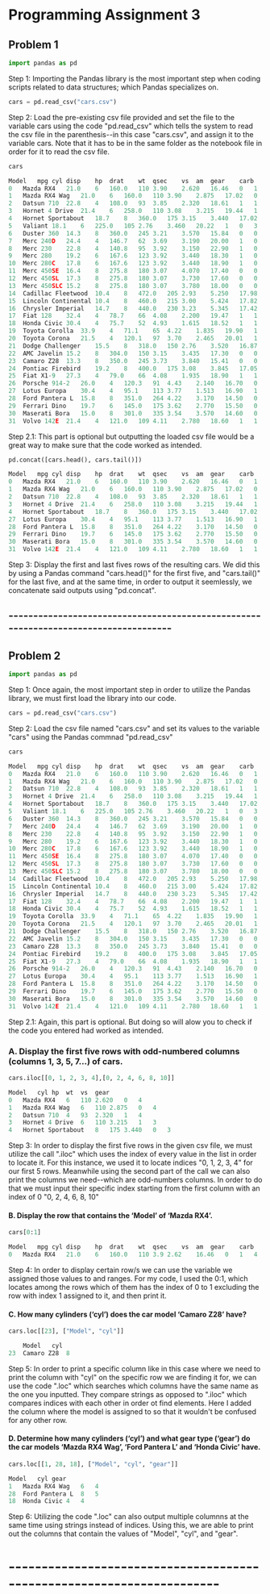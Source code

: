 # Programming Assignment 3
## Problem 1
```py
import pandas as pd
```
Step 1: Importing the Pandas library is the most important step when coding scripts related to data structures; which Pandas specializes on.

```py
cars = pd.read_csv("cars.csv")
```
Step 2: Load the pre-existing csv file provided and set the file to the variable cars using the code "pd.read_csv" which tells the system to read the csv file in the parenthesis--in this case "cars.csv", and assign it to the variable cars. Note that it has to be in the same folder as the notebook file in order for it to read the csv file.

```py
cars

Model	mpg	cyl	disp	hp	drat	wt	qsec	vs	am	gear	carb
0	Mazda RX4	21.0	6	160.0	110	3.90	2.620	16.46	0	1	4	4
1	Mazda RX4 Wag	21.0	6	160.0	110	3.90	2.875	17.02	0	1	4	4
2	Datsun 710	22.8	4	108.0	93	3.85	2.320	18.61	1	1	4	1
3	Hornet 4 Drive	21.4	6	258.0	110	3.08	3.215	19.44	1	0	3	1
4	Hornet Sportabout	18.7	8	360.0	175	3.15	3.440	17.02	0	0	3	2
5	Valiant	18.1	6	225.0	105	2.76	3.460	20.22	1	0	3	1
6	Duster 360	14.3	8	360.0	245	3.21	3.570	15.84	0	0	3	4
7	Merc 240D	24.4	4	146.7	62	3.69	3.190	20.00	1	0	4	2
8	Merc 230	22.8	4	140.8	95	3.92	3.150	22.90	1	0	4	2
9	Merc 280	19.2	6	167.6	123	3.92	3.440	18.30	1	0	4	4
10	Merc 280C	17.8	6	167.6	123	3.92	3.440	18.90	1	0	4	4
11	Merc 450SE	16.4	8	275.8	180	3.07	4.070	17.40	0	0	3	3
12	Merc 450SL	17.3	8	275.8	180	3.07	3.730	17.60	0	0	3	3
13	Merc 450SLC	15.2	8	275.8	180	3.07	3.780	18.00	0	0	3	3
14	Cadillac Fleetwood	10.4	8	472.0	205	2.93	5.250	17.98	0	0	3	4
15	Lincoln Continental	10.4	8	460.0	215	3.00	5.424	17.82	0	0	3	4
16	Chrysler Imperial	14.7	8	440.0	230	3.23	5.345	17.42	0	0	3	4
17	Fiat 128	32.4	4	78.7	66	4.08	2.200	19.47	1	1	4	1
18	Honda Civic	30.4	4	75.7	52	4.93	1.615	18.52	1	1	4	2
19	Toyota Corolla	33.9	4	71.1	65	4.22	1.835	19.90	1	1	4	1
20	Toyota Corona	21.5	4	120.1	97	3.70	2.465	20.01	1	0	3	1
21	Dodge Challenger	15.5	8	318.0	150	2.76	3.520	16.87	0	0	3	2
22	AMC Javelin	15.2	8	304.0	150	3.15	3.435	17.30	0	0	3	2
23	Camaro Z28	13.3	8	350.0	245	3.73	3.840	15.41	0	0	3	4
24	Pontiac Firebird	19.2	8	400.0	175	3.08	3.845	17.05	0	0	3	2
25	Fiat X1-9	27.3	4	79.0	66	4.08	1.935	18.90	1	1	4	1
26	Porsche 914-2	26.0	4	120.3	91	4.43	2.140	16.70	0	1	5	2
27	Lotus Europa	30.4	4	95.1	113	3.77	1.513	16.90	1	1	5	2
28	Ford Pantera L	15.8	8	351.0	264	4.22	3.170	14.50	0	1	5	4
29	Ferrari Dino	19.7	6	145.0	175	3.62	2.770	15.50	0	1	5	6
30	Maserati Bora	15.0	8	301.0	335	3.54	3.570	14.60	0	1	5	8
31	Volvo 142E	21.4	4	121.0	109	4.11	2.780	18.60	1	1	4	2
```
Step 2.1: This part is optional but outputting the loaded csv file would be a great way to make sure that the code worked as intended.

```py
pd.concat([cars.head(), cars.tail()])

Model	mpg	cyl	disp	hp	drat	wt	qsec	vs	am	gear	carb
0	Mazda RX4	21.0	6	160.0	110	3.90	2.620	16.46	0	1	4	4
1	Mazda RX4 Wag	21.0	6	160.0	110	3.90	2.875	17.02	0	1	4	4
2	Datsun 710	22.8	4	108.0	93	3.85	2.320	18.61	1	1	4	1
3	Hornet 4 Drive	21.4	6	258.0	110	3.08	3.215	19.44	1	0	3	1
4	Hornet Sportabout	18.7	8	360.0	175	3.15	3.440	17.02	0	0	3	2
27	Lotus Europa	30.4	4	95.1	113	3.77	1.513	16.90	1	1	5	2
28	Ford Pantera L	15.8	8	351.0	264	4.22	3.170	14.50	0	1	5	4
29	Ferrari Dino	19.7	6	145.0	175	3.62	2.770	15.50	0	1	5	6
30	Maserati Bora	15.0	8	301.0	335	3.54	3.570	14.60	0	1	5	8
31	Volvo 142E	21.4	4	121.0	109	4.11	2.780	18.60	1	1	4	2
```
Step 3: Display the first and last fives rows of the resulting cars. We did this by using a Pandas command "cars.head()" for the first five, and "cars.tail()" for the last five, and at the same time, in order to output it seemlessly, we concatenate said outputs using "pd.concat".

## ------------------------------------------------------------------------------------
## Problem 2

```py
import pandas as pd
```
Step 1: Once again, the most important step in order to utilize the Pandas library, we must first load the library into our code.
```py
cars = pd.read_csv("cars.csv")
```
Step 2: Load the csv file named "cars.csv" and set its values to the variable "cars" using the Pandas commnad "pd.read_csv"

```py
cars

Model	mpg	cyl	disp	hp	drat	wt	qsec	vs	am	gear	carb
0	Mazda RX4	21.0	6	160.0	110	3.90	2.620	16.46	0	1	4	4
1	Mazda RX4 Wag	21.0	6	160.0	110	3.90	2.875	17.02	0	1	4	4
2	Datsun 710	22.8	4	108.0	93	3.85	2.320	18.61	1	1	4	1
3	Hornet 4 Drive	21.4	6	258.0	110	3.08	3.215	19.44	1	0	3	1
4	Hornet Sportabout	18.7	8	360.0	175	3.15	3.440	17.02	0	0	3	2
5	Valiant	18.1	6	225.0	105	2.76	3.460	20.22	1	0	3	1
6	Duster 360	14.3	8	360.0	245	3.21	3.570	15.84	0	0	3	4
7	Merc 240D	24.4	4	146.7	62	3.69	3.190	20.00	1	0	4	2
8	Merc 230	22.8	4	140.8	95	3.92	3.150	22.90	1	0	4	2
9	Merc 280	19.2	6	167.6	123	3.92	3.440	18.30	1	0	4	4
10	Merc 280C	17.8	6	167.6	123	3.92	3.440	18.90	1	0	4	4
11	Merc 450SE	16.4	8	275.8	180	3.07	4.070	17.40	0	0	3	3
12	Merc 450SL	17.3	8	275.8	180	3.07	3.730	17.60	0	0	3	3
13	Merc 450SLC	15.2	8	275.8	180	3.07	3.780	18.00	0	0	3	3
14	Cadillac Fleetwood	10.4	8	472.0	205	2.93	5.250	17.98	0	0	3	4
15	Lincoln Continental	10.4	8	460.0	215	3.00	5.424	17.82	0	0	3	4
16	Chrysler Imperial	14.7	8	440.0	230	3.23	5.345	17.42	0	0	3	4
17	Fiat 128	32.4	4	78.7	66	4.08	2.200	19.47	1	1	4	1
18	Honda Civic	30.4	4	75.7	52	4.93	1.615	18.52	1	1	4	2
19	Toyota Corolla	33.9	4	71.1	65	4.22	1.835	19.90	1	1	4	1
20	Toyota Corona	21.5	4	120.1	97	3.70	2.465	20.01	1	0	3	1
21	Dodge Challenger	15.5	8	318.0	150	2.76	3.520	16.87	0	0	3	2
22	AMC Javelin	15.2	8	304.0	150	3.15	3.435	17.30	0	0	3	2
23	Camaro Z28	13.3	8	350.0	245	3.73	3.840	15.41	0	0	3	4
24	Pontiac Firebird	19.2	8	400.0	175	3.08	3.845	17.05	0	0	3	2
25	Fiat X1-9	27.3	4	79.0	66	4.08	1.935	18.90	1	1	4	1
26	Porsche 914-2	26.0	4	120.3	91	4.43	2.140	16.70	0	1	5	2
27	Lotus Europa	30.4	4	95.1	113	3.77	1.513	16.90	1	1	5	2
28	Ford Pantera L	15.8	8	351.0	264	4.22	3.170	14.50	0	1	5	4
29	Ferrari Dino	19.7	6	145.0	175	3.62	2.770	15.50	0	1	5	6
30	Maserati Bora	15.0	8	301.0	335	3.54	3.570	14.60	0	1	5	8
31	Volvo 142E	21.4	4	121.0	109	4.11	2.780	18.60	1	1	4	2
```
Step 2.1: Again, this part is optional. But doing so will alow you to check if the code you entered had worked as intended.

### A. Display the first five rows with odd-numbered columns (columns 1, 3, 5, 7…) of cars.
```py
cars.iloc[[0, 1, 2, 3, 4],[0, 2, 4, 6, 8, 10]]

Model	cyl	hp	wt	vs	gear
0	Mazda RX4	6	110	2.620	0	4
1	Mazda RX4 Wag	6	110	2.875	0	4
2	Datsun 710	4	93	2.320	1	4
3	Hornet 4 Drive	6	110	3.215	1	3
4	Hornet Sportabout	8	175	3.440	0	3

```
Step 3: In order to display the first five rows in the given csv file, we must utilize the call ".iloc" which uses the index of every value in the list in order to locate it. For this instance, we used it to locate indices "0, 1, 2, 3, 4" for our first 5 rows. Meanwhile using the second part of the call we can also print the columns we need--which are odd-numbers columns. In order to do that we must input their specific index starting from the first column with an index of 0 "0, 2, 4, 6, 8, 10"

#### B. Display the row that contains the ‘Model’ of ‘Mazda RX4’.
```py
cars[0:1]

Model	mpg	cyl	disp	hp	drat	wt	qsec	vs	am	gear	carb
0	Mazda RX4	21.0	6	160.0	110	3.9	2.62	16.46	0	1	4	4

```
Step 4: In order to display certain row/s we can use the variable we assigned those values to and ranges. For my code, I used the 0:1, which locates among the rows which of them has the index of 0 to 1 excluding the row with index 1 assigned to it, and then print it.

#### C. How many cylinders (‘cyl’) does the car model ‘Camaro Z28’ have?

```py
cars.loc[[23], ["Model", "cyl"]]

	Model	cyl
23	Camaro Z28	8
```
Step 5: In order to print a specific column like in this case where we need to print the column with "cyl" on the specific row we are finding it for, we can use the code ".loc" which searches which columns have the same name as the one you inputted. They compare strings as opposed to ".iloc" which compares indices with each other in order ot find elements. Here I added the column where the model is assigned to so that it wouldn't be confused for any other row.

#### D. Determine how many cylinders (‘cyl’) and what gear type (‘gear’) do the car models ‘Mazda RX4 Wag’, ‘Ford Pantera L’ and ‘Honda Civic’ have.
```py
cars.loc[[1, 28, 18], ["Model", "cyl", "gear"]]

Model	cyl	gear
1	Mazda RX4 Wag	6	4
28	Ford Pantera L	8	5
18	Honda Civic	4	4
```
Step 6: Utilizing the code ".loc" can also output multiple columnns at the same time using strings instead of indices. Using this, we are able to print out the columns that contain the values of "Model", "cyl", and "gear".

# ----------------------------------------------------------------------
